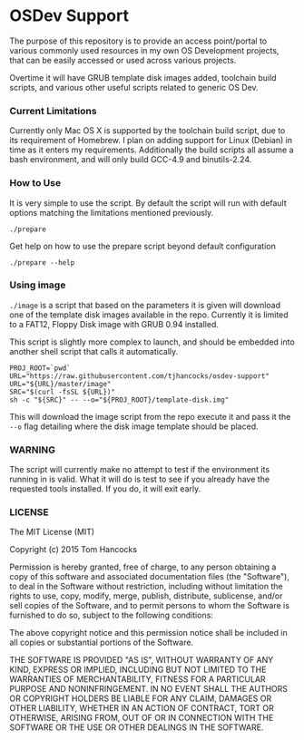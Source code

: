 # OSDev Support
The purpose of this repository is to provide an access point/portal to various commonly used resources in my own OS Development projects, that can be easily accessed or used across various projects.

Overtime it will have GRUB template disk images added, toolchain build scripts, and various other useful scripts related to generic OS Dev.

### Current Limitations
Currently only Mac OS X is supported by the toolchain build script, due to its requirement of Homebrew. I plan on adding support for Linux (Debian) in time as it enters my requirements. Additionally the build scripts all assume a bash environment, and will only build GCC-4.9 and binutils-2.24.

### How to Use
It is very simple to use the script. By default the script will run with
default options matching the limitations mentioned previously.

    ./prepare

Get help on how to use the prepare script beyond default configuration

    ./prepare --help

### Using image
`./image` is a script that based on the parameters it is given will download one of the template disk images available in the repo. Currently it is limited to a FAT12, Floppy Disk image with GRUB 0.94 installed.

This script is slightly more complex to launch, and should be embedded into another shell script that calls it automatically.

    PROJ_ROOT=`pwd`
    URL="https://raw.githubusercontent.com/tjhancocks/osdev-support"
    URL="${URL}/master/image"
    SRC="$(curl -fsSL ${URL})"
    sh -c "${SRC}" -- --o="${PROJ_ROOT}/template-disk.img"

This will download the image script from the repo execute it and pass it the `--o` flag detailing where the disk image template should be placed.

### WARNING
The script will currently make no attempt to test if the environment its running in is valid. What it will do is test to see if you already have the requested tools installed. If you do, it will exit early.

### LICENSE
The MIT License (MIT)

Copyright (c) 2015 Tom Hancocks

Permission is hereby granted, free of charge, to any person obtaining a copy
of this software and associated documentation files (the "Software"), to deal
in the Software without restriction, including without limitation the rights
to use, copy, modify, merge, publish, distribute, sublicense, and/or sell
copies of the Software, and to permit persons to whom the Software is
furnished to do so, subject to the following conditions:

The above copyright notice and this permission notice shall be included in all
copies or substantial portions of the Software.

THE SOFTWARE IS PROVIDED "AS IS", WITHOUT WARRANTY OF ANY KIND, EXPRESS OR
IMPLIED, INCLUDING BUT NOT LIMITED TO THE WARRANTIES OF MERCHANTABILITY,
FITNESS FOR A PARTICULAR PURPOSE AND NONINFRINGEMENT. IN NO EVENT SHALL THE
AUTHORS OR COPYRIGHT HOLDERS BE LIABLE FOR ANY CLAIM, DAMAGES OR OTHER
LIABILITY, WHETHER IN AN ACTION OF CONTRACT, TORT OR OTHERWISE, ARISING FROM,
OUT OF OR IN CONNECTION WITH THE SOFTWARE OR THE USE OR OTHER DEALINGS IN THE
SOFTWARE.

